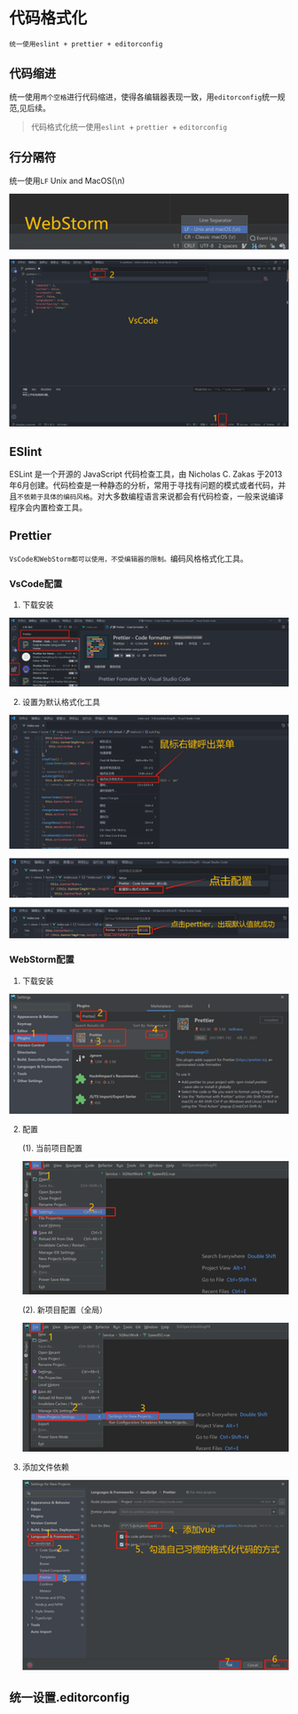 # 代码格式化



`统一使用eslint + prettier + editorconfig`
## 代码缩进

统一使用`两个空格`进行代码缩进，使得各编辑器表现一致，用`editorconfig`统一规范,见后续。



> 代码格式化统一使用`eslint `+ `prettier `+ `editorconfig`



## 行分隔符

统一使用`LF` Unix and MacOS(\n)

![image-20210518093704856](../image/代码格式化/image-20210518093704856.png)

![image-20210518093940449](../image/代码格式化/image-20210518093940449.png)

## ESlint

ESLint 是一个开源的 JavaScript 代码检查工具，由 Nicholas C. Zakas 于2013年6月创建。代码检查是一种静态的分析，常用于寻找有问题的模式或者代码，并且`不依赖于具体的编码风格`。对大多数编程语言来说都会有代码检查，一般来说编译程序会内置检查工具。



## Prettier

`VsCode和WebStorm都可以使用，不受编辑器的限制。`编码风格格式化工具。

### VsCode配置

1. 下载安装

![image-20210514124043548](../image/代码格式化/image-20210514124043548.png)

2. 设置为默认格式化工具

![image-20210514124259171](../image/代码格式化/image-20210514124259171.png)

![image-20210514124350497](../image/代码格式化/image-20210514124350497.png)

![image-20210514124558088](../image/代码格式化/image-20210514124558088.png)





### WebStorm配置

1. 下载安装

![image-20210514125019100](../image/代码格式化/image-20210514125019100.png)

2. 配置

   (1). 当前项目配置

      ![image-20210514125230595](../image/代码格式化/image-20210514125230595.png)

   (2). 新项目配置（全局）

      ![image-20210514125524726](../image/代码格式化/image-20210514125524726.png)

3. 添加文件依赖

   ![image-20210514125913752](../image/代码格式化/image-20210514125913752.png)





## 统一设置.editorconfig

​                                                                                                                                                                                                                                  

